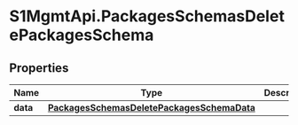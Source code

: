 # S1MgmtApi.PackagesSchemasDeletePackagesSchema

## Properties
Name | Type | Description | Notes
------------ | ------------- | ------------- | -------------
**data** | [**PackagesSchemasDeletePackagesSchemaData**](PackagesSchemasDeletePackagesSchemaData.md) |  | 


